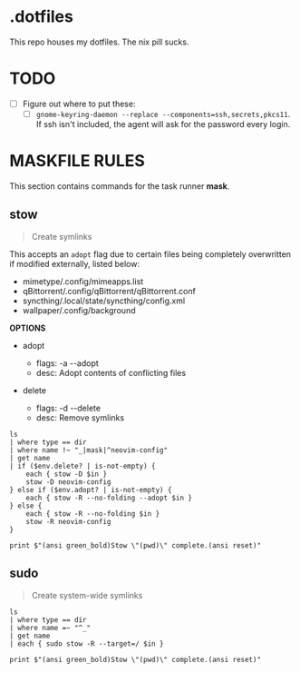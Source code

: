 # .dotfiles

This repo houses my dotfiles. The nix pill sucks.

# TODO

- [ ] Figure out where to put these:
    * [ ] `gnome-keyring-daemon --replace --components=ssh,secrets,pkcs11`. If ssh isn't included, the agent will ask for the password every login.

# MASKFILE RULES

This section contains commands for the task runner **mask**.

## stow

> Create symlinks

This accepts an `adopt` flag due to certain files being completely
overwritten if modified externally, listed below:

- mimetype/.config/mimeapps.list
- qBittorrent/.config/qBittorrent/qBittorrent.conf
- syncthing/.local/state/syncthing/config.xml
- wallpaper/.config/background

**OPTIONS**
* adopt
    * flags: -a --adopt
    * desc: Adopt contents of conflicting files

* delete
    * flags: -d --delete
    * desc: Remove symlinks

```nu
ls
| where type == dir
| where name !~ "_|mask|^neovim-config"
| get name
| if ($env.delete? | is-not-empty) {
    each { stow -D $in }
    stow -D neovim-config
} else if ($env.adopt? | is-not-empty) {
    each { stow -R --no-folding --adopt $in }
} else {
    each { stow -R --no-folding $in }
    stow -R neovim-config
}

print $"(ansi green_bold)Stow \"(pwd)\" complete.(ansi reset)"
```

## sudo

> Create system-wide symlinks

```nu
ls
| where type == dir
| where name =~ "^_"
| get name
| each { sudo stow -R --target=/ $in }

print $"(ansi green_bold)Stow \"(pwd)\" complete.(ansi reset)"
```
